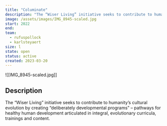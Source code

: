 ```yaml
---
title: "Columinate"
description: "The “Wiser Living” initiative seeks to contribute to humanity’s cultural evolution by creating “deliberately developmental programs” – pathways for healthy human development articulated in integral, evolutionary curricula, trainings and content."
image: /assets/images/IMG_8945-scaled.jpg
start: 2022
end: 
team:
  - rufuspollock
  - karlsteyaert
size: l
state: open
status: active
created: 2023-03-20
---
```


![[IMG_8945-scaled.jpg]]
## Description

The “Wiser Living” initiative seeks to contribute to humanity’s cultural evolution by creating “deliberately developmental programs” – pathways for healthy human development articulated in integral, evolutionary curricula, trainings and content.





